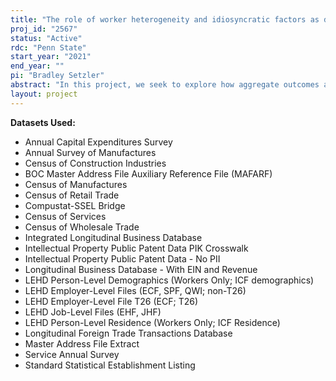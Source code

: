 ```yaml
---
title: "The role of worker heterogeneity and idiosyncratic factors as determinants of aggregate outcomes"
proj_id: "2567"
status: "Active"
rdc: "Penn State"
start_year: "2021"
end_year: ""
pi: "Bradley Setzler"
abstract: "In this project, we seek to explore how aggregate outcomes are affected by the composition of workers within firms. Specifically, we are interested in understanding the role of heterogeneity in worker types for a variety of macroeconomic outcomes. First, we investigate the role of worker composition for aggregate productivity growth. Second, we analyze the importance of worker composition in determining the success of startups and the spillovers from startups to other firms. Third, we estimate the degree of labor market power in the US economy and investigate the extent to which market power interacts with worker composition. The lack of a comprehensive source of micro-level data covering the majority, if not the whole, of the US economy has impeded a structural analysis on the above research questions. Therefore, we propose to use micro-level data from the Census Bureau to uncover new facts on firm- and worker-level outcomes and how these observations will aid us in understanding the sources of heterogeneity in US aggregate outcomes and how these have evolved over time."
layout: project
---
```


**Datasets Used:**

  - Annual Capital Expenditures Survey 
  - Annual Survey of Manufactures 
  - Census of Construction Industries 
  - BOC Master Address File Auxiliary Reference File (MAFARF) 
  - Census of Manufactures 
  - Census of Retail Trade 
  - Compustat-SSEL Bridge 
  - Census of Services 
  - Census of Wholesale Trade 
  - Integrated Longitudinal Business Database 
  - Intellectual Property Public Patent Data PIK Crosswalk 
  - Intellectual Property Public Patent Data - No PII 
  - Longitudinal Business Database - With EIN and Revenue 
  - LEHD Person-Level Demographics (Workers Only; ICF demographics) 
  - LEHD Employer-Level Files (ECF, SPF, QWI; non-T26) 
  - LEHD Employer-Level File T26 (ECF; T26) 
  - LEHD Job-Level Files (EHF, JHF) 
  - LEHD Person-Level Residence (Workers Only; ICF Residence) 
  - Longitudinal Foreign Trade Transactions Database 
  - Master Address File Extract 
  - Service Annual Survey 
  - Standard Statistical Establishment Listing 

